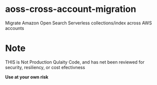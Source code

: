 # aoss-cross-account-migration
Migrate Amazon Open Search Serverless collections/index across AWS accounts

# Note
THIS is Not Production Qulaity Code, and has net been reviewed for security, resiliency, or cost efectivness

**Use at your own risk**
